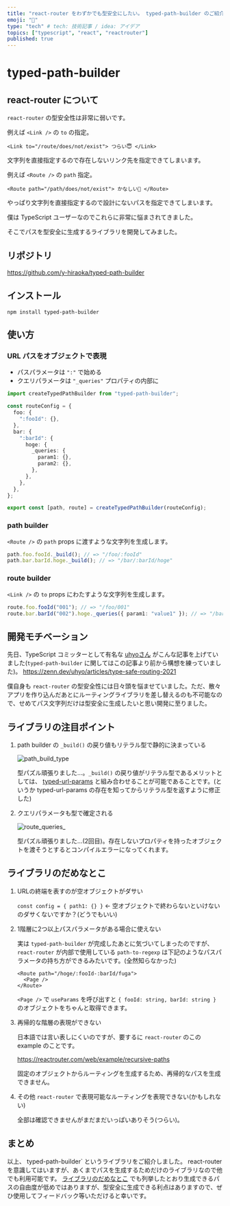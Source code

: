 ```yaml
---
title: "react-router をわずかでも型安全にしたい。 typed-path-builder のご紹介"
emoji: "🧷"
type: "tech" # tech: 技術記事 / idea: アイデア
topics: ["typescript", "react", "reactrouter"]
published: true
---
```


# typed-path-builder

## react-router について

`react-router` の型安全性は非常に弱いです。

例えば `<Link />` の `to` の指定。

```tsx
<Link to="/route/does/not/exist"> つらい😇 </Link>
```

文字列を直接指定するので存在しないリンク先を指定できてしまいます。

例えば `<Route />` の `path` 指定。

```tsx
<Route path="/path/does/not/exist"> かなしい🥺 </Route>
```

やっぱり文字列を直接指定するので設計にないパスを指定できてしまいます。

僕は TypeScript ユーザーなのでこれらに非常に悩まされてきました。

そこでパスを型安全に生成するライブラリを開発してみました。

## リポジトリ

https://github.com/y-hiraoka/typed-path-builder

## インストール

```
npm install typed-path-builder
```

## 使い方

### URL パスをオブジェクトで表現

- パスパラメータは `":"` で始める
- クエリパラメータは `"_queries"` プロパティの内部に

```ts
import createTypedPathBuilder from "typed-path-builder";

const routeConfig = {
  foo: {
    ":fooId": {},
  },
  bar: {
    ":barId": {
      hoge: {
        _queries: {
          param1: {},
          param2: {},
        },
      },
    },
  },
};

export const [path, route] = createTypedPathBuilder(routeConfig);
```

### path builder

`<Route />` の `path` props に渡すような文字列を生成します。

```ts
path.foo.fooId._build(); // => "/foo/:fooId"
path.bar.barId.hoge._build(); // => "/bar/:barId/hoge"
```

### route builder

`<Link />` の `to` props にわたすような文字列を生成します。

```ts
route.foo.fooId("001"); // => "/foo/001"
route.bar.barId("002").hoge._queries({ param1: "value1" }); // => "/bar/002/hoge?param1=value1
```

## 開発モチベーション

先日、TypeScript コミッターとして有名な [uhyoさん](https://twitter.com/uhyo_) がこんな記事を上げていました(`typed-path-builder` に関してはこの記事より前から構想を練っていました)。
https://zenn.dev/uhyo/articles/type-safe-routing-2021

僕自身も `react-router` の型安全性には日々頭を悩ませていました。ただ、散々アプリを作り込んだあとにルーティングライブラリを差し替えるのも不可能なので、せめてパス文字列だけは型安全に生成したいと思い開発に至りました。

## ライブラリの注目ポイント

1. path builder の `_build()` の戻り値もリテラル型で静的に決まっている

    ![path_build_type](https://storage.googleapis.com/zenn-user-upload/o151obd9agyuap47ikm5thwgso2u)

    型パズル頑張りました…。`_build()` の戻り値がリテラル型であるメリットとしては、 [typed-url-params](https://github.com/menduz/typed-url-params) と組み合わせることが可能であることです。(というか typed-url-params の存在を知ってからリテラル型を返すように修正した)

1. クエリパラメータも型で確定される

    ![route_queries_](https://storage.googleapis.com/zenn-user-upload/o4f5mqhq5yhr117wlzvbtf1wg7j7)

    型パズル頑張りました…(2回目)。存在しないプロパティを持ったオブジェクトを渡そうとするとコンパイルエラーになってくれます。

## ライブラリのだめなとこ

1. URLの終端を表すのが空オブジェクトがダサい

    `const config = { path1: {} }` ← 空オブジェクトで終わらないといけないのダサくないですか？(どうでもいい)
    
1. 1階層に2つ以上パスパラメータがある場合に使えない


    実は `typed-path-builder` が完成したあとに気づいてしまったのですが、 `react-router` が内部で使用している `path-to-regexp` は下記のようなパスパラメータの持ち方ができるみたいです。(全然知らなかった)

    ```tsx
    <Route path="/hoge/:fooId-:barId/fuga">
      <Page />
    </Route>
    ```

    `<Page />` で `useParams` を呼び出すと `{ fooId: string, barId: string }` のオブジェクトをちゃんと取得できます。

1. 再帰的な階層の表現ができない

    日本語では言い表しにくいのですが、要するに `react-router` のこの example のことです。
    
    https://reactrouter.com/web/example/recursive-paths

    固定のオブジェクトからルーティングを生成するため、再帰的なパスを生成できません。

1. その他 `react-router` で表現可能なルーティングを表現できない(かもしれない)

    全部は確認できませんがまだまだいっぱいありそう(つらい)。

## まとめ

以上、 typed-path-builder` というライブラリをご紹介しました。
react-router を意識してはいますが、あくまでパスを生成するためだけのライブラリなので他でも利用可能です。
[ライブラリのだめなとこ](#ライブラリのだめなとこ) でも列挙したとおり生成できるパスの自由度が低めではありますが、型安全に生成できる利点はありますので、ぜひ使用してフィードバック等いただけると幸いです。